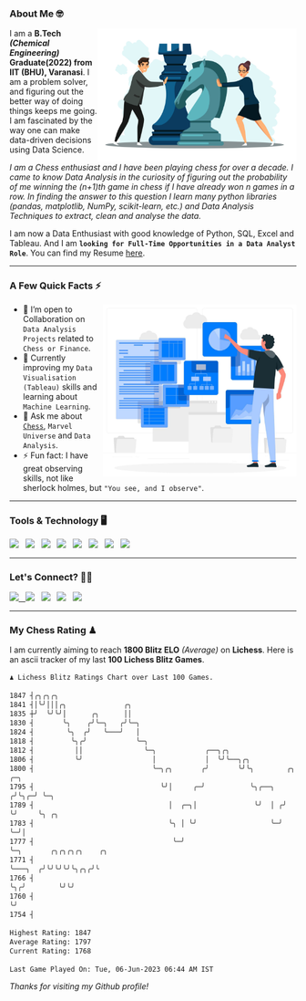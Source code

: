 ### About Me 🤓
<img align="right" alt="Coding" width="350" src="https://github.com/Laxman-Lakhan/Laxman-Lakhan/blob/master/Assets/Chess_Vector.jpg">   

I am a **B.Tech** _**(Chemical Engineering)**_ **Graduate(2022) from IIT (BHU), Varanasi**. I am a problem solver, and figuring out the better way of doing things keeps me going. I am fascinated by the way one can make data-driven decisions using Data Science. 

_I am a Chess enthusiast and I have been playing chess for over a decade. I came to know Data Analysis in the curiosity of figuring out the probability of me winning the (n+1)th game in chess if I have already won n games in a row. In finding the answer to this question I learn many python libraries (pandas, matplotlib, NumPy, scikit-learn, etc.) and Data Analysis Techniques to extract, clean and analyse the data._

I am now a Data Enthusiast with good knowledge of Python, SQL, Excel and Tableau. And I am **`looking for Full-Time Opportunities in a Data Analyst Role`**. You can find my Resume
 [here](https://drive.google.com/file/d/1UIOoogRLj5eGQFQBkuvMmTISZVdl2Ok7/view?usp=sharing).


---

### A Few Quick Facts ⚡️
<img align="right" alt="Coding" width="340" src="https://github.com/Laxman-Lakhan/Laxman-Lakhan/blob/master/Assets/Data_Vector.jpg">   

- 🤝 I’m open to Collaboration on `Data Analysis Projects` related to `Chess or Finance`.
- 📖 Currently improving my `Data Visualisation (Tableau)` skills and learning about `Machine Learning`.
- 💬 Ask me about [`Chess`](https://lichess.org/@/YourKingIsInDanger), `Marvel Universe` and `Data Analysis`.
- ⚡️ Fun fact: I have great observing skills, not like sherlock holmes, but `"You see, and I observe"`.

---
### Tools & Technology 🖥

<img src="https://img.shields.io/badge/Python-white?logo=Python&logoColor=ColorName&style=ShieldStyle" /> &nbsp;
<img src="https://img.shields.io/badge/MySQL-white?logo=MySQL&logoColor=ColorName&style=ShieldStyle" /> &nbsp;
<img src="https://img.shields.io/badge/Tableau-white?logo=Tableau&logoColor=ColorName&style=ShieldStyle" /> &nbsp;
<img src="https://img.shields.io/badge/Excel-white?logo=Microsoft+Excel&logoColor=196F3D&style=ShieldStyle" /> &nbsp;
<img src="https://img.shields.io/badge/Jupyter-white?logo=Jupyter&logoColor=ColorName&style=ShieldStyle" /> &nbsp;
<img src="https://img.shields.io/badge/pandas-white?logo=Pandas&logoColor=000080&style=ShieldStyle" /> &nbsp;
<img src="https://img.shields.io/badge/numpy-white?logo=Numpy&logoColor=85C1E9&style=ShieldStyle" /> &nbsp;
<img src="https://img.shields.io/badge/scikit learn-white?logo=Scikit+Learn&logoColor=ColorName&style=ShieldStyle" /> &nbsp;



---

### Let's Connect? 🫳🏻

<a href="mailto:laxmansingh.lakhan@gmail.com"> <img src="https://img.icons8.com/fluent/48/000000/gmail.png" width="3.5%"/> &nbsp;
[<img src="https://img.icons8.com/color/48/000000/linkedin.png" width="3.5%"/>](https://www.linkedin.com/in/laxman-lakhan/)  &nbsp;
[<img src="https://img.icons8.com/fluent/48/000000/facebook-new.png" width="3.5%"/>](https://www.facebook.com/s.laxmanlakhan/)  &nbsp;
[<img src="https://img.icons8.com/fluent/48/000000/instagram-new.png" width="3.5%"/>](https://www.instagram.com/laxman.lakhan/)  &nbsp;
[<img src="https://img.icons8.com/color/48/000000/twitter.png" width="3.5%"/>](https://twitter.com/laxman__lakhan)  &nbsp;

 ---
  
### My Chess Rating ♟
  
I am currently aiming to reach **1800 Blitz ELO** *(Average)* on **Lichess**. Here is an ascii tracker of my last **100 Lichess Blitz Games**.

  ```
  ♟︎ 𝙻𝚒𝚌𝚑𝚎𝚜𝚜 𝙱𝚕𝚒𝚝𝚣 𝚁𝚊𝚝𝚒𝚗𝚐𝚜 𝙲𝚑𝚊𝚛𝚝 𝚘𝚟𝚎𝚛 𝙻𝚊𝚜𝚝 𝟷00 𝙶𝚊𝚖𝚎𝚜.
  
1847 ┤╭╮╭╮╭╮
1841 ┤│╰╯│││╭╮              ╭╮
1835 ┼╯  ╰╯╰╯│      ╭╮      ││
1830 ┤       ╰╮    ╭╯╰─╮   ╭╯╰─╮
1824 ┤        ╰╮  ╭╯   ╰───╯   │
1818 ┤         ╰╮╭╯            ╰─╮
1812 ┤          ││               ╰─╮            ╭──╮╭╮
1806 ┤          ╰╯                 │            │  ╰╯╰──╮╭╮
1800 ┤                             ╰─╮╭╮       ╭╯       ╰╯╰╮        ╭╮   ╭─╮
1795 ┤                               ╰╯│     ╭─╯           ╰╮╭──╮  ╭╯╰╮╭─╯ ╰─╮
1789 ┤                                 │  ╭─╮│              ╰╯  │ ╭╯  ╰╯     ╰╮ ╭╮
1783 ┤                                 ╰╮ │ ╰╯                  ╰─╯           ╰─╯│
1777 ┤                                  ╰─╯                                      ╰─╮       ╭╮╭╮╭╮╭╮    ╭╮
1771 ┤                                                                             ╰───╮  ╭╯╰╯╰╯╰╯╰╮╭╮╭╯╰
1766 ┤                                                                                 ╰╮╭╯        ╰╯╰╯
1760 ┤                                                                                  ╰╯
1754 ┤ 

Highest Rating: 1847
Average Rating: 1797
Current Rating: 1768 

Last Game Played On: Tue, 06-Jun-2023 06:44 AM IST
  ```
  
  
*Thanks for visiting my Github profile!*
